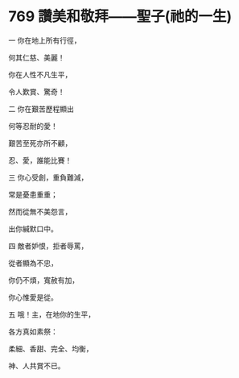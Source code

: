 # 769 讚美和敬拜——聖子(祂的一生)

一 你在地上所有行徑，

何其仁慈、美麗！

你在人性不凡生平，

令人歎賞、驚奇！

二 你在艱苦歷程顯出

何等忍耐的愛！

艱苦至死亦所不顧，

忍、愛，誰能比賽！

三 你心受創，重負難減，

常是憂患重重；

然而從無不美怨言，

出你緘默口中。

四 敵者妒恨，拒者辱罵，

從者顯為不忠，

你仍不煩，寬赦有加，

你心惟愛是從。

五 哦！主，在地你的生平，

各方真如素祭：

柔細、香甜、完全、均衡，

神、人共賞不已。

